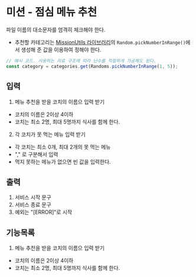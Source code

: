 # 미션 - 점심 메뉴 추천

파일 이름의 대소문자를 엄격히 체크해야 한다.

- 추천할 카테고리는 [MissionUtils 라이브러리](https://github.com/woowacourse-projects/javascript-mission-utils#mission-utils)의 `Random.pickNumberInRange()`에서 생성해 준 값을 이용하여 정해야 한다.

```javascript
// 예시 코드. 사용하는 자료 구조에 따라 난수를 적절하게 가공해도 된다.
const category = categories.get(Randoms.pickNumberInRange(1, 5));
```

## 입력

1. 메뉴 추천을 받을 코치의 이름으 입력 받기

- 코치의 이름은 2이상 4이하
- 코치는 최소 2명, 최대 5명까지 식사를 함께 한다.

2. 각 코치가 못 먹는 메뉴 입력 받기

- 각 코치는 최소 0개, 최대 2개의 못 먹는 메뉴
- "," 로 구분해서 입력
- 먹지 못하는 메뉴가 없으면 빈 값을 입력한다.

## 출력

1. 서비스 시작 문구
2. 서비스 종료 문구
3. 예외는 "[ERROR]"로 시작

## 기능목록

1. 메뉴 추천을 받을 코치의 이름으 입력 받기

- 코치의 이름은 2이상 4이하
- 코치는 최소 2명, 최대 5명까지 식사를 함께 한다.
